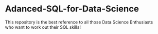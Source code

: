 # Adanced-SQL-for-Data-Science

This repository is the best reference to all those Data Science Enthusiasts who want to work out their SQL skills!
